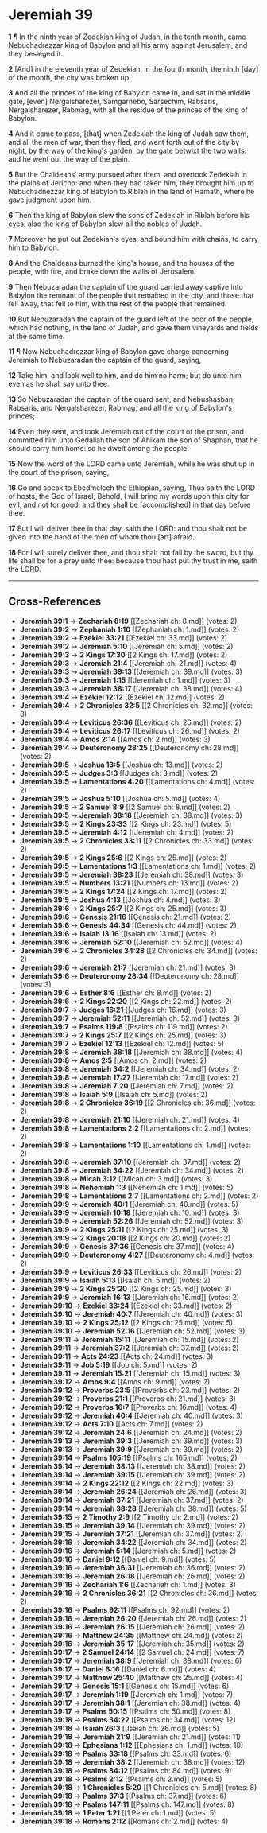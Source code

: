 # Jeremiah 39

**1** ¶ In the ninth year of Zedekiah king of Judah, in the tenth month, came Nebuchadrezzar king of Babylon and all his army against Jerusalem, and they besieged it.

**2** [And] in the eleventh year of Zedekiah, in the fourth month, the ninth [day] of the month, the city was broken up.

**3** And all the princes of the king of Babylon came in, and sat in the middle gate, [even] Nergalsharezer, Samgarnebo, Sarsechim, Rabsaris, Nergalsharezer, Rabmag, with all the residue of the princes of the king of Babylon.

**4** And it came to pass, [that] when Zedekiah the king of Judah saw them, and all the men of war, then they fled, and went forth out of the city by night, by the way of the king's garden, by the gate betwixt the two walls: and he went out the way of the plain.

**5** But the Chaldeans' army pursued after them, and overtook Zedekiah in the plains of Jericho: and when they had taken him, they brought him up to Nebuchadnezzar king of Babylon to Riblah in the land of Hamath, where he gave judgment upon him.

**6** Then the king of Babylon slew the sons of Zedekiah in Riblah before his eyes: also the king of Babylon slew all the nobles of Judah.

**7** Moreover he put out Zedekiah's eyes, and bound him with chains, to carry him to Babylon.

**8** And the Chaldeans burned the king's house, and the houses of the people, with fire, and brake down the walls of Jerusalem.

**9** Then Nebuzaradan the captain of the guard carried away captive into Babylon the remnant of the people that remained in the city, and those that fell away, that fell to him, with the rest of the people that remained.

**10** But Nebuzaradan the captain of the guard left of the poor of the people, which had nothing, in the land of Judah, and gave them vineyards and fields at the same time.

**11** ¶ Now Nebuchadrezzar king of Babylon gave charge concerning Jeremiah to Nebuzaradan the captain of the guard, saying,

**12** Take him, and look well to him, and do him no harm; but do unto him even as he shall say unto thee.

**13** So Nebuzaradan the captain of the guard sent, and Nebushasban, Rabsaris, and Nergalsharezer, Rabmag, and all the king of Babylon's princes;

**14** Even they sent, and took Jeremiah out of the court of the prison, and committed him unto Gedaliah the son of Ahikam the son of Shaphan, that he should carry him home: so he dwelt among the people.

**15** Now the word of the LORD came unto Jeremiah, while he was shut up in the court of the prison, saying,

**16** Go and speak to Ebedmelech the Ethiopian, saying, Thus saith the LORD of hosts, the God of Israel; Behold, I will bring my words upon this city for evil, and not for good; and they shall be [accomplished] in that day before thee.

**17** But I will deliver thee in that day, saith the LORD: and thou shalt not be given into the hand of the men of whom thou [art] afraid.

**18** For I will surely deliver thee, and thou shalt not fall by the sword, but thy life shall be for a prey unto thee: because thou hast put thy trust in me, saith the LORD.

---

## Cross-References

- **Jeremiah 39:1** → **Zechariah 8:19** [[Zechariah ch: 8.md]] (votes: 2)
- **Jeremiah 39:2** → **Zephaniah 1:10** [[Zephaniah ch: 1.md]] (votes: 2)
- **Jeremiah 39:2** → **Ezekiel 33:21** [[Ezekiel ch: 33.md]] (votes: 2)
- **Jeremiah 39:2** → **Jeremiah 5:10** [[Jeremiah ch: 5.md]] (votes: 2)
- **Jeremiah 39:3** → **2 Kings 17:30** [[2 Kings ch: 17.md]] (votes: 2)
- **Jeremiah 39:3** → **Jeremiah 21:4** [[Jeremiah ch: 21.md]] (votes: 4)
- **Jeremiah 39:3** → **Jeremiah 39:13** [[Jeremiah ch: 39.md]] (votes: 3)
- **Jeremiah 39:3** → **Jeremiah 1:15** [[Jeremiah ch: 1.md]] (votes: 3)
- **Jeremiah 39:3** → **Jeremiah 38:17** [[Jeremiah ch: 38.md]] (votes: 4)
- **Jeremiah 39:4** → **Ezekiel 12:12** [[Ezekiel ch: 12.md]] (votes: 2)
- **Jeremiah 39:4** → **2 Chronicles 32:5** [[2 Chronicles ch: 32.md]] (votes: 3)
- **Jeremiah 39:4** → **Leviticus 26:36** [[Leviticus ch: 26.md]] (votes: 2)
- **Jeremiah 39:4** → **Leviticus 26:17** [[Leviticus ch: 26.md]] (votes: 2)
- **Jeremiah 39:4** → **Amos 2:14** [[Amos ch: 2.md]] (votes: 3)
- **Jeremiah 39:4** → **Deuteronomy 28:25** [[Deuteronomy ch: 28.md]] (votes: 2)
- **Jeremiah 39:5** → **Joshua 13:5** [[Joshua ch: 13.md]] (votes: 2)
- **Jeremiah 39:5** → **Judges 3:3** [[Judges ch: 3.md]] (votes: 2)
- **Jeremiah 39:5** → **Lamentations 4:20** [[Lamentations ch: 4.md]] (votes: 2)
- **Jeremiah 39:5** → **Joshua 5:10** [[Joshua ch: 5.md]] (votes: 4)
- **Jeremiah 39:5** → **2 Samuel 8:9** [[2 Samuel ch: 8.md]] (votes: 2)
- **Jeremiah 39:5** → **Jeremiah 38:18** [[Jeremiah ch: 38.md]] (votes: 3)
- **Jeremiah 39:5** → **2 Kings 23:33** [[2 Kings ch: 23.md]] (votes: 5)
- **Jeremiah 39:5** → **Jeremiah 4:12** [[Jeremiah ch: 4.md]] (votes: 2)
- **Jeremiah 39:5** → **2 Chronicles 33:11** [[2 Chronicles ch: 33.md]] (votes: 2)
- **Jeremiah 39:5** → **2 Kings 25:6** [[2 Kings ch: 25.md]] (votes: 2)
- **Jeremiah 39:5** → **Lamentations 1:3** [[Lamentations ch: 1.md]] (votes: 2)
- **Jeremiah 39:5** → **Jeremiah 38:23** [[Jeremiah ch: 38.md]] (votes: 3)
- **Jeremiah 39:5** → **Numbers 13:21** [[Numbers ch: 13.md]] (votes: 2)
- **Jeremiah 39:5** → **2 Kings 17:24** [[2 Kings ch: 17.md]] (votes: 2)
- **Jeremiah 39:5** → **Joshua 4:13** [[Joshua ch: 4.md]] (votes: 3)
- **Jeremiah 39:6** → **2 Kings 25:7** [[2 Kings ch: 25.md]] (votes: 3)
- **Jeremiah 39:6** → **Genesis 21:16** [[Genesis ch: 21.md]] (votes: 2)
- **Jeremiah 39:6** → **Genesis 44:34** [[Genesis ch: 44.md]] (votes: 2)
- **Jeremiah 39:6** → **Isaiah 13:16** [[Isaiah ch: 13.md]] (votes: 2)
- **Jeremiah 39:6** → **Jeremiah 52:10** [[Jeremiah ch: 52.md]] (votes: 4)
- **Jeremiah 39:6** → **2 Chronicles 34:28** [[2 Chronicles ch: 34.md]] (votes: 2)
- **Jeremiah 39:6** → **Jeremiah 21:7** [[Jeremiah ch: 21.md]] (votes: 3)
- **Jeremiah 39:6** → **Deuteronomy 28:34** [[Deuteronomy ch: 28.md]] (votes: 3)
- **Jeremiah 39:6** → **Esther 8:6** [[Esther ch: 8.md]] (votes: 2)
- **Jeremiah 39:6** → **2 Kings 22:20** [[2 Kings ch: 22.md]] (votes: 2)
- **Jeremiah 39:7** → **Judges 16:21** [[Judges ch: 16.md]] (votes: 3)
- **Jeremiah 39:7** → **Jeremiah 52:11** [[Jeremiah ch: 52.md]] (votes: 3)
- **Jeremiah 39:7** → **Psalms 119:8** [[Psalms ch: 119.md]] (votes: 2)
- **Jeremiah 39:7** → **2 Kings 25:7** [[2 Kings ch: 25.md]] (votes: 3)
- **Jeremiah 39:7** → **Ezekiel 12:13** [[Ezekiel ch: 12.md]] (votes: 5)
- **Jeremiah 39:8** → **Jeremiah 38:18** [[Jeremiah ch: 38.md]] (votes: 4)
- **Jeremiah 39:8** → **Amos 2:5** [[Amos ch: 2.md]] (votes: 2)
- **Jeremiah 39:8** → **Jeremiah 34:2** [[Jeremiah ch: 34.md]] (votes: 2)
- **Jeremiah 39:8** → **Jeremiah 17:27** [[Jeremiah ch: 17.md]] (votes: 2)
- **Jeremiah 39:8** → **Jeremiah 7:20** [[Jeremiah ch: 7.md]] (votes: 2)
- **Jeremiah 39:8** → **Isaiah 5:9** [[Isaiah ch: 5.md]] (votes: 2)
- **Jeremiah 39:8** → **2 Chronicles 36:19** [[2 Chronicles ch: 36.md]] (votes: 2)
- **Jeremiah 39:8** → **Jeremiah 21:10** [[Jeremiah ch: 21.md]] (votes: 4)
- **Jeremiah 39:8** → **Lamentations 2:2** [[Lamentations ch: 2.md]] (votes: 2)
- **Jeremiah 39:8** → **Lamentations 1:10** [[Lamentations ch: 1.md]] (votes: 2)
- **Jeremiah 39:8** → **Jeremiah 37:10** [[Jeremiah ch: 37.md]] (votes: 2)
- **Jeremiah 39:8** → **Jeremiah 34:22** [[Jeremiah ch: 34.md]] (votes: 2)
- **Jeremiah 39:8** → **Micah 3:12** [[Micah ch: 3.md]] (votes: 3)
- **Jeremiah 39:8** → **Nehemiah 1:3** [[Nehemiah ch: 1.md]] (votes: 5)
- **Jeremiah 39:8** → **Lamentations 2:7** [[Lamentations ch: 2.md]] (votes: 2)
- **Jeremiah 39:9** → **Jeremiah 40:1** [[Jeremiah ch: 40.md]] (votes: 5)
- **Jeremiah 39:9** → **Jeremiah 10:18** [[Jeremiah ch: 10.md]] (votes: 3)
- **Jeremiah 39:9** → **Jeremiah 52:26** [[Jeremiah ch: 52.md]] (votes: 3)
- **Jeremiah 39:9** → **2 Kings 25:11** [[2 Kings ch: 25.md]] (votes: 3)
- **Jeremiah 39:9** → **2 Kings 20:18** [[2 Kings ch: 20.md]] (votes: 2)
- **Jeremiah 39:9** → **Genesis 37:36** [[Genesis ch: 37.md]] (votes: 4)
- **Jeremiah 39:9** → **Deuteronomy 4:27** [[Deuteronomy ch: 4.md]] (votes: 2)
- **Jeremiah 39:9** → **Leviticus 26:33** [[Leviticus ch: 26.md]] (votes: 2)
- **Jeremiah 39:9** → **Isaiah 5:13** [[Isaiah ch: 5.md]] (votes: 2)
- **Jeremiah 39:9** → **2 Kings 25:20** [[2 Kings ch: 25.md]] (votes: 3)
- **Jeremiah 39:9** → **Jeremiah 16:13** [[Jeremiah ch: 16.md]] (votes: 2)
- **Jeremiah 39:10** → **Ezekiel 33:24** [[Ezekiel ch: 33.md]] (votes: 2)
- **Jeremiah 39:10** → **Jeremiah 40:7** [[Jeremiah ch: 40.md]] (votes: 3)
- **Jeremiah 39:10** → **2 Kings 25:12** [[2 Kings ch: 25.md]] (votes: 5)
- **Jeremiah 39:10** → **Jeremiah 52:16** [[Jeremiah ch: 52.md]] (votes: 3)
- **Jeremiah 39:11** → **Jeremiah 15:11** [[Jeremiah ch: 15.md]] (votes: 2)
- **Jeremiah 39:11** → **Jeremiah 37:2** [[Jeremiah ch: 37.md]] (votes: 2)
- **Jeremiah 39:11** → **Acts 24:23** [[Acts ch: 24.md]] (votes: 3)
- **Jeremiah 39:11** → **Job 5:19** [[Job ch: 5.md]] (votes: 2)
- **Jeremiah 39:11** → **Jeremiah 15:21** [[Jeremiah ch: 15.md]] (votes: 3)
- **Jeremiah 39:12** → **Amos 9:4** [[Amos ch: 9.md]] (votes: 2)
- **Jeremiah 39:12** → **Proverbs 23:5** [[Proverbs ch: 23.md]] (votes: 2)
- **Jeremiah 39:12** → **Proverbs 21:1** [[Proverbs ch: 21.md]] (votes: 3)
- **Jeremiah 39:12** → **Proverbs 16:7** [[Proverbs ch: 16.md]] (votes: 4)
- **Jeremiah 39:12** → **Jeremiah 40:4** [[Jeremiah ch: 40.md]] (votes: 3)
- **Jeremiah 39:12** → **Acts 7:10** [[Acts ch: 7.md]] (votes: 2)
- **Jeremiah 39:12** → **Jeremiah 24:6** [[Jeremiah ch: 24.md]] (votes: 2)
- **Jeremiah 39:13** → **Jeremiah 39:3** [[Jeremiah ch: 39.md]] (votes: 3)
- **Jeremiah 39:13** → **Jeremiah 39:9** [[Jeremiah ch: 39.md]] (votes: 2)
- **Jeremiah 39:14** → **Psalms 105:19** [[Psalms ch: 105.md]] (votes: 2)
- **Jeremiah 39:14** → **Jeremiah 38:13** [[Jeremiah ch: 38.md]] (votes: 2)
- **Jeremiah 39:14** → **Jeremiah 39:15** [[Jeremiah ch: 39.md]] (votes: 2)
- **Jeremiah 39:14** → **2 Kings 22:12** [[2 Kings ch: 22.md]] (votes: 3)
- **Jeremiah 39:14** → **Jeremiah 26:24** [[Jeremiah ch: 26.md]] (votes: 3)
- **Jeremiah 39:14** → **Jeremiah 37:21** [[Jeremiah ch: 37.md]] (votes: 2)
- **Jeremiah 39:14** → **Jeremiah 38:28** [[Jeremiah ch: 38.md]] (votes: 5)
- **Jeremiah 39:15** → **2 Timothy 2:9** [[2 Timothy ch: 2.md]] (votes: 2)
- **Jeremiah 39:15** → **Jeremiah 39:14** [[Jeremiah ch: 39.md]] (votes: 2)
- **Jeremiah 39:15** → **Jeremiah 37:21** [[Jeremiah ch: 37.md]] (votes: 2)
- **Jeremiah 39:16** → **Jeremiah 34:22** [[Jeremiah ch: 34.md]] (votes: 2)
- **Jeremiah 39:16** → **Jeremiah 5:14** [[Jeremiah ch: 5.md]] (votes: 2)
- **Jeremiah 39:16** → **Daniel 9:12** [[Daniel ch: 9.md]] (votes: 5)
- **Jeremiah 39:16** → **Jeremiah 36:31** [[Jeremiah ch: 36.md]] (votes: 2)
- **Jeremiah 39:16** → **Jeremiah 26:18** [[Jeremiah ch: 26.md]] (votes: 2)
- **Jeremiah 39:16** → **Zechariah 1:6** [[Zechariah ch: 1.md]] (votes: 3)
- **Jeremiah 39:16** → **2 Chronicles 36:21** [[2 Chronicles ch: 36.md]] (votes: 2)
- **Jeremiah 39:16** → **Psalms 92:11** [[Psalms ch: 92.md]] (votes: 2)
- **Jeremiah 39:16** → **Jeremiah 26:20** [[Jeremiah ch: 26.md]] (votes: 2)
- **Jeremiah 39:16** → **Jeremiah 26:15** [[Jeremiah ch: 26.md]] (votes: 2)
- **Jeremiah 39:16** → **Matthew 24:35** [[Matthew ch: 24.md]] (votes: 2)
- **Jeremiah 39:16** → **Jeremiah 35:17** [[Jeremiah ch: 35.md]] (votes: 2)
- **Jeremiah 39:17** → **2 Samuel 24:14** [[2 Samuel ch: 24.md]] (votes: 7)
- **Jeremiah 39:17** → **Jeremiah 38:9** [[Jeremiah ch: 38.md]] (votes: 6)
- **Jeremiah 39:17** → **Daniel 6:16** [[Daniel ch: 6.md]] (votes: 4)
- **Jeremiah 39:17** → **Matthew 25:40** [[Matthew ch: 25.md]] (votes: 4)
- **Jeremiah 39:17** → **Genesis 15:1** [[Genesis ch: 15.md]] (votes: 6)
- **Jeremiah 39:17** → **Jeremiah 1:19** [[Jeremiah ch: 1.md]] (votes: 7)
- **Jeremiah 39:17** → **Jeremiah 38:1** [[Jeremiah ch: 38.md]] (votes: 4)
- **Jeremiah 39:17** → **Psalms 50:15** [[Psalms ch: 50.md]] (votes: 8)
- **Jeremiah 39:18** → **Psalms 34:22** [[Psalms ch: 34.md]] (votes: 12)
- **Jeremiah 39:18** → **Isaiah 26:3** [[Isaiah ch: 26.md]] (votes: 5)
- **Jeremiah 39:18** → **Jeremiah 21:9** [[Jeremiah ch: 21.md]] (votes: 11)
- **Jeremiah 39:18** → **Ephesians 1:12** [[Ephesians ch: 1.md]] (votes: 10)
- **Jeremiah 39:18** → **Psalms 33:18** [[Psalms ch: 33.md]] (votes: 6)
- **Jeremiah 39:18** → **Jeremiah 38:2** [[Jeremiah ch: 38.md]] (votes: 12)
- **Jeremiah 39:18** → **Psalms 84:12** [[Psalms ch: 84.md]] (votes: 9)
- **Jeremiah 39:18** → **Psalms 2:12** [[Psalms ch: 2.md]] (votes: 5)
- **Jeremiah 39:18** → **1 Chronicles 5:20** [[1 Chronicles ch: 5.md]] (votes: 8)
- **Jeremiah 39:18** → **Psalms 37:3** [[Psalms ch: 37.md]] (votes: 6)
- **Jeremiah 39:18** → **Psalms 147:11** [[Psalms ch: 147.md]] (votes: 8)
- **Jeremiah 39:18** → **1 Peter 1:21** [[1 Peter ch: 1.md]] (votes: 5)
- **Jeremiah 39:18** → **Romans 2:12** [[Romans ch: 2.md]] (votes: 4)
